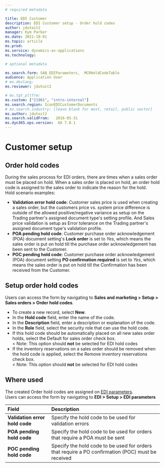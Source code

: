 ```yaml
---
# required metadata

title: EDI Customer
description: EDI Customer setup - Order hold codes
author: jdutoit2
manager: Kym Parker
ms.date: 2021-10-01
ms.topic: article
ms.prod: 
ms.service: dynamics-ax-applications
ms.technology: 

# optional metadata

ms.search.form: SAB_EDIParameters,  MCRHoldCodeTable
audience: Application User
# ms.devlang: 
ms.reviewer: jdutoit2

# ms.tgt_pltfrm: 
ms.custom: ["21901", "intro-internal"]
ms.search.region: IconEDICustomerDocuments
# ms.search.industry: [leave blank for most, retail, public sector]
ms.author: jdutoit2
ms.search.validFrom:   2016-05-31
ms.dyn365.ops.version:  AX 7.0.1
---
```


# Customer setup
## Order hold codes

During the sales process for EDI orders, there are times when a sales order must be placed on hold. When a sales order is placed on hold, an order hold code is assigned to the sales order to indicate the reason for the hold. <br>
Hold scenario examples:
-	**Validation error hold code**: Customer sales price is used when creating a sales order, but the customers price vs. system price difference is outside of the allowed positive/negative variance  as setup on the Trading partner's assigned document type's setting profile. And Sales price validation is setup as Error tolerance on the Trading partner's assigned document type's validation profile.
-	**POA pending hold code**: Customer purchase order acknowledgement (POA) document setting's **Lock order** is set to _Yes_, which means the sales order is put on hold till the purchase order acknowledgement has been sent to the Customer.
-	**POC pending hold code**: Customer purchase order acknowledgement (POA) document setting **PO confirmation required** is set to _Yes_, which means the sales order is put on hold till the Confirmation has been received from the Customer.

## Setup order hold codes
Users can access the form by navigating to **Sales and marketing > Setup > Sales orders > Order hold codes**. <br>

-	To create a new record, select **New**.
-	In the **Hold code** field, enter the name of the code.
-	In the **Description** field, enter a description or explanation of the code.
-	In the **Role** field, select the security role that can use the hold code.
-	If this hold code should be automatically placed on all new sales order holds, select the Default for sales order check box. <br>
< Note: This option should **not** be selected for EDI hold codes
-	If the inventory reservations on a sales order should be removed when the hold code is applied, select the Remove inventory reservations check box. <br>
< Note: This option should **not** be selected for EDI hold codes

## Where used
The created Order hold codes are assigned on [EDI parameters](../../../CORE/Setup/EDI-parameters.md). <br>
Users can access the form by navigating to **EDI > Setup > EDI parameters**

**Field** 	                    | **Description**
:-------------------------------| :--------------------------
**Validation error hold code**  |	Specify the hold code to be used for validation errors
**POA pending hold code**	      | Specify the hold code to be used for orders that require a POA must be sent
**POC pending hold code**	      | Specify the hold code to be used for orders that require a PO confirmation (POC) must be received
